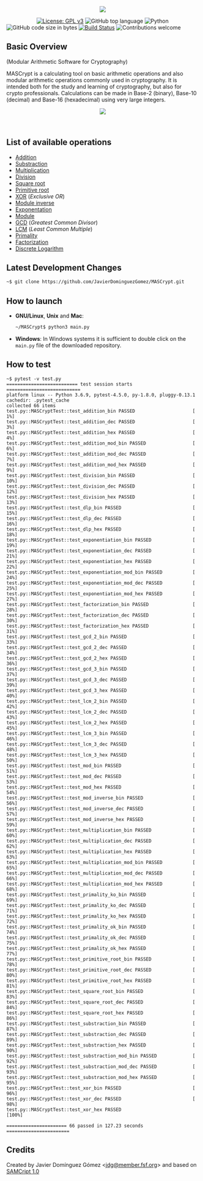 <p align="center"><img src="https://github.com/JavierDominguezGomez/MASCrypt/blob/master/img/logo.png"></p>

&nbsp;&nbsp;&nbsp;&nbsp;&nbsp;&nbsp;&nbsp;&nbsp;&nbsp;&nbsp;&nbsp;&nbsp;&nbsp;&nbsp;&nbsp;&nbsp;&nbsp;&nbsp;&nbsp;
[![License: GPL v3](https://img.shields.io/badge/License-GPLv3-brightgreen.svg)](https://www.gnu.org/licenses/gpl-3.0)
![GitHub top language](https://img.shields.io/github/languages/top/JavierDominguezGomez/MASCrypt)
![Python](https://img.shields.io/badge/python-v3.6+-blue)
![GitHub code size in bytes](https://img.shields.io/github/languages/code-size/JavierDominguezGomez/MASCrypt)
[![Build Status](https://travis-ci.org/JavierDominguezGomez/MASCrypt.svg?branch=master)](https://travis-ci.org/JavierDominguezGomez/MASCrypt)
![Contributions welcome](https://img.shields.io/badge/contributions-welcome-yellow.svg)

## Basic Overview
(Modular Arithmetic Software for Cryptography)

MASCrypt is a calculating tool on basic arithmetic operations and also modular arithmetic operations commonly used in cryptography. It is intended both for the study and learning of cryptography, but also for crypto professionals. Calculations can be made in Base-2 (binary), Base-10 (decimal) and Base-16 (hexadecimal) using very large integers.

<p align="center"><img src="https://github.com/JavierDominguezGomez/MASCrypt/blob/master/img/mascrypt_screenshot_00.png"></p>
<br>

## List of available operations
* [Addition](https://en.wikipedia.org/wiki/Addition)
* [Substraction](https://en.wikipedia.org/wiki/Subtraction)
* [Multiplication](https://en.wikipedia.org/wiki/Multiplication)
* [Division](https://en.wikipedia.org/wiki/Division_(mathematics))
* [Square root](https://en.wikipedia.org/wiki/Square_root)
* [Primitive root](https://en.wikipedia.org/wiki/Primitive_root_modulo_n)
* [XOR](https://en.wikipedia.org/wiki/Exclusive_or) (*Exclusive OR*)
* [Module inverse](https://en.wikipedia.org/wiki/Modular_multiplicative_inverse)
* [Exponentation](https://en.wikipedia.org/wiki/Exponentiation)
* [Module](https://en.wikipedia.org/wiki/Module_(mathematics))
* [GCD](https://en.wikipedia.org/wiki/Greatest_common_divisor) (*Greatest Common Divisor*)
* [LCM](https://en.wikipedia.org/wiki/Least_common_multiple) (*Least Common Multiple*)
* [Primality](https://en.wikipedia.org/wiki/Prime_number)
* [Factorization](https://en.wikipedia.org/wiki/Factorization)
* [Discrete Logarithm](https://en.wikipedia.org/wiki/Discrete_logarithm)

## Latest Development Changes
```bash
~$ git clone https://github.com/JavierDominguezGomez/MASCrypt.git
```

## How to launch
* **GNU/Linux**, **Unix** and **Mac**:
  ```bash
  ~/MASCrypt$ python3 main.py
  ```
* **Windows**: In Windows systems it is sufficient to double click on the `main.py` file of the downloaded repository.

## How to test
```
~$ pytest -v test.py
========================== test session starts ===========================
platform linux -- Python 3.6.9, pytest-4.5.0, py-1.8.0, pluggy-0.13.1
cachedir: .pytest_cache
collected 66 items                                                                                   
test.py::MASCryptTest::test_addition_bin PASSED                     [  1%]
test.py::MASCryptTest::test_addition_dec PASSED                     [  3%]
test.py::MASCryptTest::test_addition_hex PASSED                     [  4%]
test.py::MASCryptTest::test_addition_mod_bin PASSED                 [  6%]
test.py::MASCryptTest::test_addition_mod_dec PASSED                 [  7%]
test.py::MASCryptTest::test_addition_mod_hex PASSED                 [  9%]
test.py::MASCryptTest::test_division_bin PASSED                     [ 10%]
test.py::MASCryptTest::test_division_dec PASSED                     [ 12%]
test.py::MASCryptTest::test_division_hex PASSED                     [ 13%]
test.py::MASCryptTest::test_dlp_bin PASSED                          [ 15%]
test.py::MASCryptTest::test_dlp_dec PASSED                          [ 16%]
test.py::MASCryptTest::test_dlp_hex PASSED                          [ 18%]
test.py::MASCryptTest::test_exponentiation_bin PASSED               [ 19%]
test.py::MASCryptTest::test_exponentiation_dec PASSED               [ 21%]
test.py::MASCryptTest::test_exponentiation_hex PASSED               [ 22%]
test.py::MASCryptTest::test_exponentiation_mod_bin PASSED           [ 24%]
test.py::MASCryptTest::test_exponentiation_mod_dec PASSED           [ 25%]
test.py::MASCryptTest::test_exponentiation_mod_hex PASSED           [ 27%]
test.py::MASCryptTest::test_factorization_bin PASSED                [ 28%]
test.py::MASCryptTest::test_factorization_dec PASSED                [ 30%]
test.py::MASCryptTest::test_factorization_hex PASSED                [ 31%]
test.py::MASCryptTest::test_gcd_2_bin PASSED                        [ 33%]
test.py::MASCryptTest::test_gcd_2_dec PASSED                        [ 34%]
test.py::MASCryptTest::test_gcd_2_hex PASSED                        [ 36%]
test.py::MASCryptTest::test_gcd_3_bin PASSED                        [ 37%]
test.py::MASCryptTest::test_gcd_3_dec PASSED                        [ 39%]
test.py::MASCryptTest::test_gcd_3_hex PASSED                        [ 40%]
test.py::MASCryptTest::test_lcm_2_bin PASSED                        [ 42%]
test.py::MASCryptTest::test_lcm_2_dec PASSED                        [ 43%]
test.py::MASCryptTest::test_lcm_2_hex PASSED                        [ 45%]
test.py::MASCryptTest::test_lcm_3_bin PASSED                        [ 46%]
test.py::MASCryptTest::test_lcm_3_dec PASSED                        [ 48%]
test.py::MASCryptTest::test_lcm_3_hex PASSED                        [ 50%]
test.py::MASCryptTest::test_mod_bin PASSED                          [ 51%]
test.py::MASCryptTest::test_mod_dec PASSED                          [ 53%]
test.py::MASCryptTest::test_mod_hex PASSED                          [ 54%]
test.py::MASCryptTest::test_mod_inverse_bin PASSED                  [ 56%]
test.py::MASCryptTest::test_mod_inverse_dec PASSED                  [ 57%]
test.py::MASCryptTest::test_mod_inverse_hex PASSED                  [ 59%]
test.py::MASCryptTest::test_multiplication_bin PASSED               [ 60%]
test.py::MASCryptTest::test_multiplication_dec PASSED               [ 62%]
test.py::MASCryptTest::test_multiplication_hex PASSED               [ 63%]
test.py::MASCryptTest::test_multiplication_mod_bin PASSED           [ 65%]
test.py::MASCryptTest::test_multiplication_mod_dec PASSED           [ 66%]
test.py::MASCryptTest::test_multiplication_mod_hex PASSED           [ 68%]
test.py::MASCryptTest::test_primality_ko_bin PASSED                 [ 69%]
test.py::MASCryptTest::test_primality_ko_dec PASSED                 [ 71%]
test.py::MASCryptTest::test_primality_ko_hex PASSED                 [ 72%]
test.py::MASCryptTest::test_primality_ok_bin PASSED                 [ 74%]
test.py::MASCryptTest::test_primality_ok_dec PASSED                 [ 75%]
test.py::MASCryptTest::test_primality_ok_hex PASSED                 [ 77%]
test.py::MASCryptTest::test_primitive_root_bin PASSED               [ 78%]
test.py::MASCryptTest::test_primitive_root_dec PASSED               [ 80%]
test.py::MASCryptTest::test_primitive_root_hex PASSED               [ 81%]
test.py::MASCryptTest::test_square_root_bin PASSED                  [ 83%]
test.py::MASCryptTest::test_square_root_dec PASSED                  [ 84%]
test.py::MASCryptTest::test_square_root_hex PASSED                  [ 86%]
test.py::MASCryptTest::test_substraction_bin PASSED                 [ 87%]
test.py::MASCryptTest::test_substraction_dec PASSED                 [ 89%]
test.py::MASCryptTest::test_substraction_hex PASSED                 [ 90%]
test.py::MASCryptTest::test_substraction_mod_bin PASSED             [ 92%]
test.py::MASCryptTest::test_substraction_mod_dec PASSED             [ 93%]
test.py::MASCryptTest::test_substraction_mod_hex PASSED             [ 95%]
test.py::MASCryptTest::test_xor_bin PASSED                          [ 96%]
test.py::MASCryptTest::test_xor_dec PASSED                          [ 98%]
test.py::MASCryptTest::test_xor_hex PASSED                          [100%]

====================== 66 passed in 127.23 seconds =======================
```

## Credits
Created by Javier Domínguez Gómez \<jdg@member.fsf.org\> and based on [SAMCript 1.0](http://www.criptored.upm.es/software/sw_m001t.htm)
